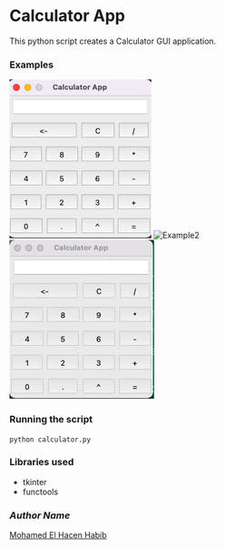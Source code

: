 # Calculator App
This python script creates a Calculator GUI application.

### Examples
![Example1](example.png)
![Example2](example.gif)
![Example](example3.gif)

### Running the script
```commandline
python calculator.py
```

### Libraries used
- tkinter
- functools

### *Author Name*
[Mohamed El Hacen Habib](https://github.com/mohamedelhacen)